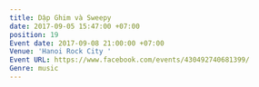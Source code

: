```yaml
---
title: Dập Ghim và Sweepy
date: 2017-09-05 15:47:00 +07:00
position: 19
Event date: 2017-09-08 21:00:00 +07:00
Venue: 'Hanoi Rock City '
Event URL: https://www.facebook.com/events/430492740681399/
Genre: music
---
```


